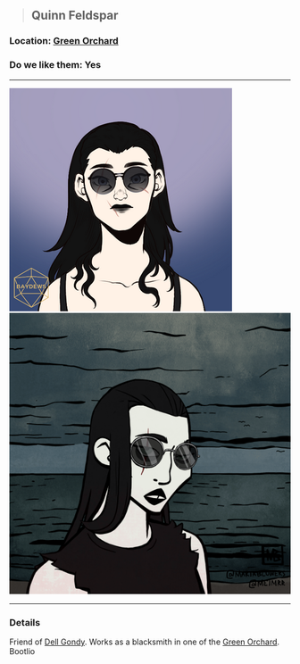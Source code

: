 >## Quinn Feldspar

### Location: [Green Orchard](Notes/Locations/Green%20Orchard.md)

### Do we like them: Yes

***

![quinn_human](../../../Templates/images/npc-quinn-feldspar.png "possibly marilyn manson")
![quinn_human](../../../Templates/images/npc-quinn-feldspar-2.png "side view")

***

### Details

Friend of [Dell Gondy](Dell%20Gondy.md). Works as a blacksmith in one of the [Green Orchard](../../Locations/Green%20Orchard.md#Outlying%20%Villages). Bootlio